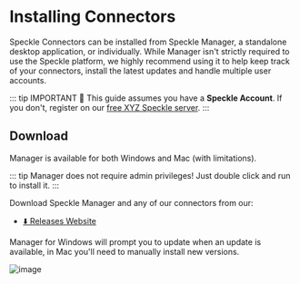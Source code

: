 # Installing Connectors

Speckle Connectors can be installed from Speckle Manager, a standalone desktop application, or individually.
While Manager isn't strictly required to use the Speckle platform, we highly recommend using it to help keep track of your connectors, install the latest updates and handle multiple user accounts.

::: tip IMPORTANT 🙌
This guide assumes you have a **Speckle Account**.
If you don't, register on our [free XYZ Speckle server](https://speckle.xyz).
:::

## Download

Manager is available for both Windows and Mac (with limitations).

::: tip
Manager does not require admin privileges! Just double click and run to install it.
:::

Download Speckle Manager and any of our connectors from our:

- [⬇️ Releases Website](https://speckle-releases.netlify.app/)

Manager for Windows will prompt you to update when an update is available, in Mac you'll need to manually install new versions.

![image](https://user-images.githubusercontent.com/2679513/129895485-77fbf165-ff2d-4d7f-8aca-4a8a476d1274.png)
